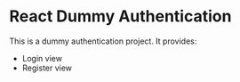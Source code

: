 # React Dummy Authentication

This is a dummy authentication project. It provides:

- Login view
- Register view